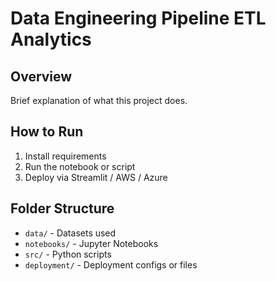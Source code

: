 # Data Engineering Pipeline ETL Analytics

## Overview

Brief explanation of what this project does.

## How to Run

1. Install requirements
2. Run the notebook or script
3. Deploy via Streamlit / AWS / Azure

## Folder Structure

- `data/` - Datasets used
- `notebooks/` - Jupyter Notebooks
- `src/` - Python scripts
- `deployment/` - Deployment configs or files